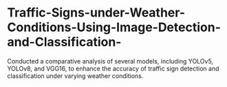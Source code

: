 # Traffic-Signs-under-Weather-Conditions-Using-Image-Detection-and-Classification-
Conducted a comparative analysis of several models, including YOLOv5, YOLOv8, and VGG16, to enhance the accuracy of traffic sign detection and classification under varying weather conditions.
